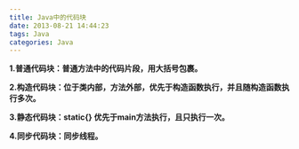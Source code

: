 ```yaml
---
title: Java中的代码块
date: 2013-08-21 14:44:23
tags: Java
categories: Java
---
```


**1.普通代码块：普通方法中的代码片段，用大括号包裹。**

**2.构造代码块：位于类内部，方法外部，优先于构造函数执行，并且随构造函数执行多次。**

**3.静态代码块：static{} 优先于main方法执行，且只执行一次。**

**4.同步代码块：同步线程。**